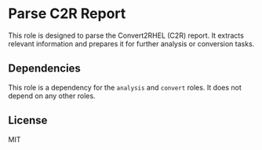 Parse C2R Report
================

This role is designed to parse the Convert2RHEL (C2R) report. It extracts relevant information and prepares it for further analysis or conversion tasks.

Dependencies
------------

This role is a dependency for the `analysis` and `convert` roles. It does not depend on any other roles.

License
-------

MIT
